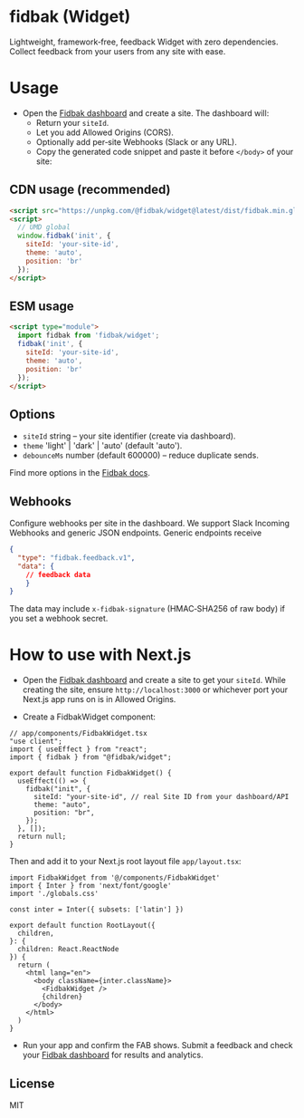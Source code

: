 # fidbak (Widget)

Lightweight, framework‑free, feedback Widget with zero dependencies. Collect feedback from your users from any site with ease.

# Usage
* Open the [Fidbak dashboard](https://fidbak.dev/dashboard) and create a site. The dashboard will:
    * Return your `siteId`.
    * Let you add Allowed Origins (CORS).
    * Optionally add per‑site Webhooks (Slack or any URL).
    * Copy the generated code snippet and paste it before `</body>` of your site:

## CDN usage (recommended)

```html
<script src="https://unpkg.com/@fidbak/widget@latest/dist/fidbak.min.global.js"></script>
<script>
  // UMD global
  window.fidbak('init', {
    siteId: 'your-site-id',
    theme: 'auto',
    position: 'br'
  });
</script>
```

## ESM usage

```html
<script type="module">
  import fidbak from 'fidbak/widget';
  fidbak('init', {
    siteId: 'your-site-id',
    theme: 'auto',
    position: 'br'
  });
</script>
```

## Options

- `siteId` string – your site identifier (create via dashboard).
- `theme` 'light' | 'dark' | 'auto' (default 'auto').
- `debounceMs` number (default 600000) – reduce duplicate sends.

Find more options in the [Fidbak docs](https://github.com/kenny-io/fidbak?tab=readme-ov-file#configuration-options).

## Webhooks

Configure webhooks per site in the dashboard. We support Slack Incoming Webhooks and generic JSON endpoints. Generic endpoints receive 

```json 
{
  "type": "fidbak.feedback.v1",
  "data": {
    // feedback data
    }
}
```

The data may include `x-fidbak-signature` (HMAC‑SHA256 of raw body) if you set a webhook secret.

# How to use with Next.js

* Open the [Fidbak dashboard](https://fidbak.dev/dashboard) and create a site to get your `siteId`. While creating the site, ensure `http://localhost:3000` or whichever port your Next.js app runs on is in Allowed Origins.
    
* Create a FidbakWidget component: 

```tsx
// app/components/FidbakWidget.tsx
"use client";
import { useEffect } from "react";
import { fidbak } from "@fidbak/widget";

export default function FidbakWidget() {
  useEffect(() => {
    fidbak("init", {
      siteId: "your-site-id", // real Site ID from your dashboard/API
      theme: "auto",
      position: "br",
    });
  }, []);
  return null;
}

```

Then and add it to your Next.js root layout file `app/layout.tsx`:

```tsx
import FidbakWidget from '@/components/FidbakWidget'
import { Inter } from 'next/font/google'
import './globals.css'

const inter = Inter({ subsets: ['latin'] })

export default function RootLayout({
  children,
}: {
  children: React.ReactNode
}) {
  return (
    <html lang="en">
      <body className={inter.className}>
        <FidbakWidget />
        {children}
      </body>
    </html>
  )
}
```

* Run your app and confirm the FAB shows. Submit a feedback and check your [Fidbak dashboard](https://fidbak.dev/dashboard) for results and analytics.

## License

MIT
